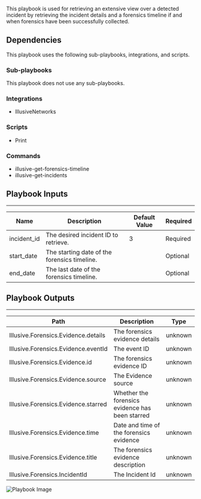 This playbook is used for retrieving an extensive view over a detected incident by retrieving the incident details and a forensics timeline if and when forensics have been successfully collected.

## Dependencies
This playbook uses the following sub-playbooks, integrations, and scripts.

### Sub-playbooks
This playbook does not use any sub-playbooks.

### Integrations
* IllusiveNetworks

### Scripts
* Print

### Commands
* illusive-get-forensics-timeline
* illusive-get-incidents

## Playbook Inputs
---

| **Name** | **Description** | **Default Value** | **Required** |
| --- | --- | --- | --- |
| incident_id | The desired incident ID to retrieve. | 3 | Required |
| start_date | The starting date of the forensics timeline. |  | Optional |
| end_date | The last date of the forensics timeline. |  | Optional |

## Playbook Outputs
---

| **Path** | **Description** | **Type** |
| --- | --- | --- |
| Illusive.Forensics.Evidence.details | The forensics evidence details | unknown |
| Illusive.Forensics.Evidence.eventId | The event ID | unknown |
| Illusive.Forensics.Evidence.id | The forensics evidence ID | unknown |
| Illusive.Forensics.Evidence.source | The Evidence source | unknown |
| Illusive.Forensics.Evidence.starred | Whether the forensics evidence has been starred | unknown |
| Illusive.Forensics.Evidence.time | Date and time of the forensics evidence  | unknown |
| Illusive.Forensics.Evidence.title | The forensics evidence description | unknown |
| Illusive.Forensics.IncidentId | The Incident Id | unknown |

![Playbook Image](../../doc_files/Illusive-Retrieve-Incident.png/n)